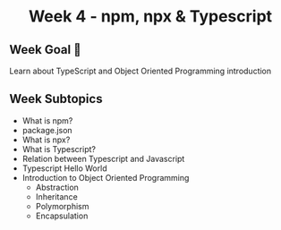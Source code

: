 # <p align=center> Week 4 - npm, npx & Typescript </p>

## Week Goal 🏁
Learn about TypeScript and Object Oriented Programming introduction

## Week Subtopics

- What is npm?
- package.json
- What is npx?
- What is Typescript?
- Relation between Typescript and Javascript
- Typescript Hello World
- Introduction to Object Oriented Programming
  - Abstraction
  - Inheritance
  - Polymorphism
  - Encapsulation
